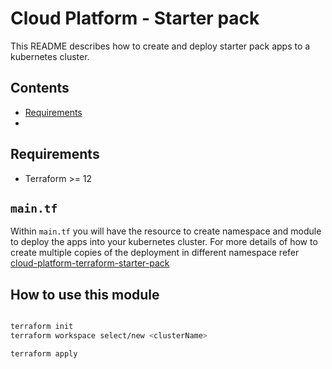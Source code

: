 # Cloud Platform - Starter pack

This README describes how to create and deploy starter pack apps to a kubernetes cluster. 

## Contents

  - [Requirements](#Requirements)
  - 


## Requirements

- Terraform >= 12

## `main.tf` 

Within `main.tf` you will have the resource to create namespace and module to deploy the apps into your kubernetes cluster. For more details of how to create multiple copies of the deployment in different namespace refer [cloud-platform-terraform-starter-pack](https://github.com/ministryofjustice/cloud-platform-terraform-starter-pack)

## How to use this module

```bash

terraform init 
terraform workspace select/new <clusterName>

terraform apply
```